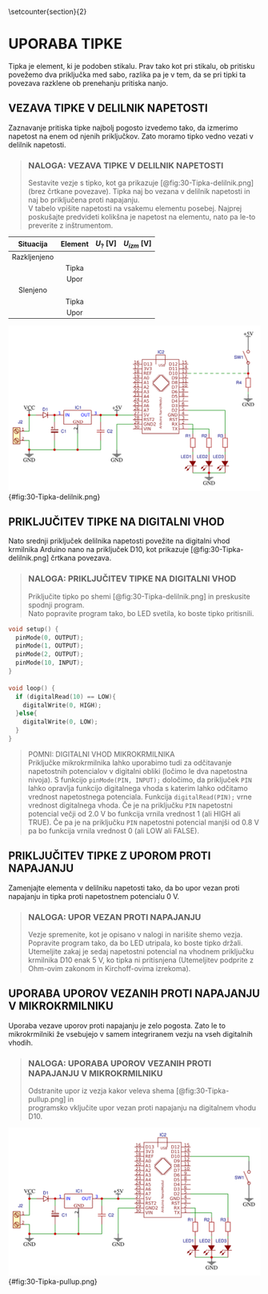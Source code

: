 \setcounter{section}{2}
# UPORABA TIPKE

Tipka je element, ki je podoben stikalu. Prav tako kot pri stikalu, ob pritisku povežemo dva priključka med sabo, razlika pa je v tem, da se pri tipki ta povezava razklene ob prenehanju pritiska nanjo.

## VEZAVA TIPKE V DELILNIK NAPETOSTI

Zaznavanje pritiska tipke najbolj pogosto izvedemo tako, da izmerimo napetost na enem od njenih priključkov. Zato moramo tipko vedno vezati v delilnik napetosti.

> ### NALOGA: VEZAVA TIPKE V DELILNIK NAPETOSTI  
> Sestavite vezje s tipko, kot ga prikazuje [@fig:30-Tipka-delilnik.png] (brez črtkane povezave). Tipka naj bo vezana v delilnik napetosti in naj bo priključena proti napajanju.  
> V tabelo vpišite napetosti na vsakemu elementu posebej. Najprej poskušajte predvideti kolikšna je napetost na elementu, nato pa le-to preverite z inštrumentom.

|   Situacija  | Element | $U_{?}$ [V] | $U_{izm}$ [V] |
|:------------:|:-------:|-------------|---------------|
| Razkljenjeno |         |             |               |
|              |  Tipka  |             |               |
|              |   Upor  |             |               |
|   Slenjeno   |         |             |               |
|              |  Tipka  |             |               |
|              |   Upor  |             |               |


![Vezava tipke v delilnik napetosti.](./slike/30-Tipka-delilnik.png){#fig:30-Tipka-delilnik.png}

## PRIKLJUČITEV TIPKE NA DIGITALNI VHOD

Nato srednji priključek delilnika napetosti povežite na digitalni vhod krmilnika Arduino nano na priključek D10, kot prikazuje [@fig:30-Tipka-delilnik.png] črtkana povezava.

> ### NALOGA: PRIKLJUČITEV TIPKE NA DIGITALNI VHOD  
> Priključite tipko po shemi [@fig:30-Tipka-delilnik.png] in preskusite spodnji program.  
> Nato popravite program tako, bo LED svetila, ko boste tipko pritisnili.

```cpp
void setup() {
  pinMode(0, OUTPUT);
  pinMode(1, OUTPUT);
  pinMode(2, OUTPUT);
  pinMode(10, INPUT);
}

void loop() {
  if (digitalRead(10) == LOW){
    digitalWrite(0, HIGH);
  }else{
    digitalWrite(0, LOW);
  }
}
```

> POMNI: DIGITALNI VHOD MIKROKRMILNIKA  
> Priključke mikrokrmilnika lahko uporabimo tudi za odčitavanje napetostnih potencialov v digitalni obliki (ločimo le dva napetostna nivoja). S funkcijo `pinMode(PIN, INPUT);` določimo, da priključek `PIN` lahko opravlja funkcijo digitalnega vhoda s katerim lahko odčitamo vrednost napetostnega potenciala.
> Funkcija `digitalRead(PIN);` vrne vrednost digitalnega vhoda. Če je na priključku `PIN` napetostni potencial večji od 2.0 V bo funkcija vrnila vrednost 1 (ali HIGH ali TRUE). Če pa je na priključku `PIN` napetostni potencial manjši od 0.8 V pa bo funkcija vrnila vrednost 0 (ali LOW ali FALSE).

## PRIKLJUČITEV TIPKE Z UPOROM PROTI NAPAJANJU

Zamenjajte elementa v delilniku napetosti tako, da bo upor vezan proti napajanju in tipka proti napetostnem potencialu 0 V.

> ### NALOGA: UPOR VEZAN PROTI NAPAJANJU  
> Vezje spremenite, kot je opisano v nalogi in narišite shemo vezja.  
> Popravite program tako, da bo LED utripala, ko boste tipko držali.
> Utemeljite zakaj je sedaj napetostni potencial na vhodnem priključku krmilnika D10 enak 5 V, ko tipka ni pritisnjena (Utemeljitev podprite z Ohm-ovim zakonom in Kirchoff-ovima izrekoma).

## UPORABA UPOROV VEZANIH PROTI NAPAJANJU V MIKROKRMILNIKU

Uporaba vezave uporov proti napajanju je zelo pogosta. Zato le to mikrokrmilniki že vsebujejo v samem integriranem vezju na vseh digitalnih vhodih.

> ### NALOGA: UPORABA UPOROV VEZANIH PROTI NAPAJANJU V MIKROKRMILNIKU  
> Odstranite upor iz vezja kakor veleva shema [@fig:30-Tipka-pullup.png] in  
> programsko vključite upor vezan proti napajanju na digitalnem vhodu D10.

![Vezava tipke z notranjim uporom vezanim proti napajanju.](./slike/30-Tipka-pullup.png){#fig:30-Tipka-pullup.png}
